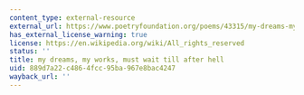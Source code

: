 ```yaml
---
content_type: external-resource
external_url: https://www.poetryfoundation.org/poems/43315/my-dreams-my-works-must-wait-till-after-hell
has_external_license_warning: true
license: https://en.wikipedia.org/wiki/All_rights_reserved
status: ''
title: my dreams, my works, must wait till after hell
uid: 889d7a22-c486-4fcc-95ba-967e8bac4247
wayback_url: ''
---
```

